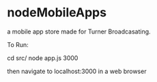 nodeMobileApps
==============

a mobile app store made for Turner Broadcasating. 

To Run:

cd src/
node app.js 3000


then navigate to localhost:3000 in a web browser
